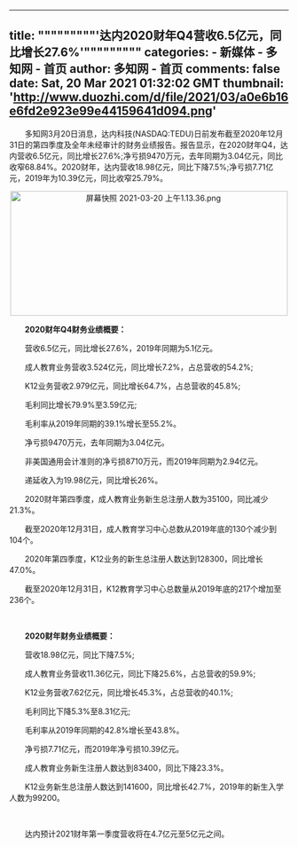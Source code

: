 
---
title: """""""""'达内2020财年Q4营收6.5亿元，同比增长27.6%'"""""""""
categories: 
    - 新媒体
    - 多知网 - 首页
author: 多知网 - 首页
comments: false
date: Sat, 20 Mar 2021 01:32:02 GMT
thumbnail: 'http://www.duozhi.com/d/file/2021/03/a0e6b16e6fd2e923e99e44159641d094.png'
---

<div>   
<p>　　多知网3月20日消息，达内科技(NASDAQ:TEDU)日前发布截至2020年12月31日的第四季度及全年未经审计的财务业绩报告。报告显示，在2020财年Q4，达内营收6.5亿元，同比增长27.6%;净亏损9470万元，去年同期为3.04亿元，同比收窄68.84%。2020财年，达内营收18.98亿元，同比下降7.5%;净亏损7.71亿元，2019年为10.39亿元，同比收窄25.79%。</p>
<p style="text-align: center;"><img src="http://www.duozhi.com/d/file/2021/03/a0e6b16e6fd2e923e99e44159641d094.png" alt="屏幕快照 2021-03-20 上午1.13.36.png" width="500" height="225" referrerpolicy="no-referrer"></p>
<p>　　<strong>2020财年Q4财务业绩概要：</strong></p>
<p>　　营收6.5亿元，同比增长27.6%，2019年同期为5.1亿元。</p>
<p>　　成人教育业务营收3.524亿元，同比增长7.2%，占总营收的54.2%;</p>
<p>　　K12业务营收2.979亿元，同比增长64.7%，占总营收的45.8%;</p>
<p>　　毛利同比增长79.9%至3.59亿元;</p>
<p>　　毛利率从2019年同期的39.1%增长至55.2%。</p>
<p>　　净亏损9470万元，去年同期为3.04亿元。</p>
<p>　　非美国通用会计准则的净亏损8710万元，而2019年同期为2.94亿元。</p>
<p>　　递延收入为19.98亿元，同比增长26%。</p>
<p>　　2020财年第四季度，成人教育业务新生总注册人数为35100，同比减少21.3%。</p>
<p>　　截至2020年12月31日，成人教育学习中心总数从2019年底的130个减少到104个。</p>
<p>　　2020年第四季度，K12业务的新生总注册人数达到128300，同比增长47.0%。</p>
<p>　　截至2020年12月31日，K12教育学习中心总数量从2019年底的217个增加至236个。</p>
<p> </p>
<p>　　<strong>2020财年财务业绩概要：</strong></p>
<p>　　营收18.98亿元，同比下降7.5%;</p>
<p>　　成人教育业务营收11.36亿元，同比下降25.6%，占总营收的59.9%;</p>
<p>　　K12业务营收7.62亿元，同比增长45.3%，占总营收的40.1%;</p>
<p>　　毛利同比下降5.3%至8.31亿元;</p>
<p>　　毛利率从2019年同期的42.8%增长至43.8%。</p>
<p>　　净亏损7.71亿元，而2019年净亏损10.39亿元。</p>
<p>　　成人教育业务新生注册人数达到83400，同比下降23.3%。</p>
<p>　　K12业务新生总注册人数达到141600，同比增长42.7%，2019年的新生入学人数为99200。</p>
<p> </p>
<p>　　达内预计2021财年第一季度营收将在4.7亿元至5亿元之间。</p>  
</div>
            